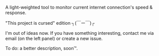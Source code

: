 A light-weighted tool to monitor current internet connection's speed & response.

"This project is cursed" edition ┐(￣ー￣)┌

I'm out of ideas now. If you have something interesting, contact me via email (on the left panel) or create a new issue.

To do: a better description, soon™.